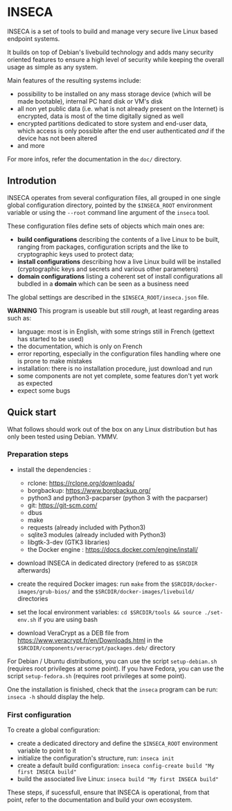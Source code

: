 # INSECA

INSECA is a set of tools to build and manage very secure live Linux based endpoint systems.

It builds on top of Debian's livebuild technology and adds many security oriented features to ensure a high level of security while keeping the overall usage as simple as any system.

Main features of the resulting systems include:
- possibility to be installed on any mass storage device (which will be made bootable), internal PC hard disk or VM's disk
- all non yet public data (i.e. what is not already present on the Internet) is encrypted, data is most of the time digitally signed as well
- encrypted partitions dedicated to store system and end-user data, which access is only possible after the end user authenticated _and_ if the device has not been altered
- and more

For more infos, refer the documentation in the `doc/` directory.


## Introdution
INSECA operates from several configuration files, all grouped in one single global configuration directory, pointed by the `$INSECA_ROOT` environment variable or using the `--root` command line argument of the `inseca` tool.

These configuration files define sets of objects which main ones are:
- **build configurations** describing the contents of a live Linux to be built, ranging from packages, configuration scripts and the like to cryptographic keys used to protect data;
- **install configurations** describing how a live Linux build will be installed (cryptographic keys and secrets and various other parameters)
- **domain configurations** listing a coherent set of install configurations all bubdled in a **domain** which can be seen as a business need

The global settings are described in the `$INSECA_ROOT/inseca.json` file.

**WARNING**
This program is useable but still _rough_, at least regarding areas such as:
- language: most is in English, with some strings still in French (gettext has started to be used)
- the documentation, which is only on French
- error reporting, especially in the configuration files handling where one is prone to make mistakes
- installation: there is no installation procedure, just download and run
- some components are not yet complete, some features don't yet work as expected
- expect some bugs


## Quick start
What follows should work out of the box on any Linux distribution but has only been tested using Debian. YMMV.

### Preparation steps
- install the dependencies :
  - rclone: https://rclone.org/downloads/
  - borgbackup: https://www.borgbackup.org/
  - python3 and python3-pacparser (python 3 with the pacparser)
  - git: https://git-scm.com/
  - dbus
  - make
  - requests (already included with Python3)
  - sqlite3 modules (already included with Python3)
  - libgtk-3-dev (GTK3 libraries)
  - the Docker engine : https://docs.docker.com/engine/install/

- download INSECA in dedicated directory (refered to as `$SRCDIR` afterwards)
- create the required Docker images: run `make` from the `$SRCDIR/docker-images/grub-bios/` and the `$SRCDIR/docker-images/livebuild/` directories
- set the local environment variables: `cd $SRCDIR/tools && source ./set-env.sh` if you are using bash
- download VeraCrypt as a DEB file from https://www.veracrypt.fr/en/Downloads.html in the `$SRCDIR/components/veracrypt/packages.deb/` directory

For Debian / Ubuntu distributions, you can use the script `setup-debian.sh` (requires root privileges at some point).
If you have Fedora, you can use the script `setup-fedora.sh` (requires root privileges at some point).

One the installation is finished, check that the `inseca` program can be run: `inseca -h` should display the help.

### First configuration
To create a global configuration:
- create a dedicated directory and define the `$INSECA_ROOT` environment variable to point to it
- initialize the configuration's structure, run: `inseca init`
- create a default build configuration: `inseca config-create build "My first INSECA build"`
- build the associated live Linux: `inseca build "My first INSECA build"`

These steps, if sucessfull, ensure that INSECA is operational, from that point, refer to the documentation and build your own ecosystem.